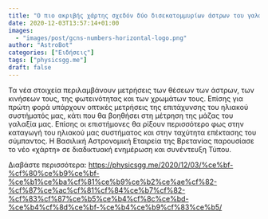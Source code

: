 ```yaml
---
title: "Ο πιο ακριβής χάρτης σχεδόν δύο δισεκατομμυρίων άστρων του γαλαξία μας"
date: 2020-12-03T13:57:14+01:00
images:
  - "images/post/gcns-numbers-horizontal-logo.png"
author: "AstroBot"
categories: ["Ειδήσεις"]
tags: ["physicsgg.me"]
draft: false
---
```


Τα νέα στοιχεία περιλαμβάνουν μετρήσεις των θέσεων των άστρων, των κινήσεων τους, της φωτεινότητας και των χρωμάτων τους. Επίσης για πρώτη φορά υπάρχουν οπτικές μετρήσεις της επιτάχυνσης του ηλιακού συστήματός μας, κάτι που θα βοηθήσει στη μέτρηση της μάζας του γαλαξία μας. Επίσης οι επιστήμονες θα ρίξουν περισσότερο φως στην καταγωγή του ηλιακού μας συστήματος και στην ταχύτητα επέκτασης του σύμπαντος. Η Βασιλική Αστρονομική Εταιρεία της Βρετανίας παρουσίασε το νέο «χάρτη» σε διαδικτυακή ενημέρωση και συνέντευξη Τύπου.

Διαβάστε περισσότερα: https://physicsgg.me/2020/12/03/%ce%bf-%cf%80%ce%b9%ce%bf-%ce%b1%ce%ba%cf%81%ce%b9%ce%b2%ce%ae%cf%82-%cf%87%ce%ac%cf%81%cf%84%ce%b7%cf%82-%cf%83%cf%87%ce%b5%ce%b4%cf%8c%ce%bd-%ce%b4%cf%8d%ce%bf-%ce%b4%ce%b9%cf%83%ce%b5/
